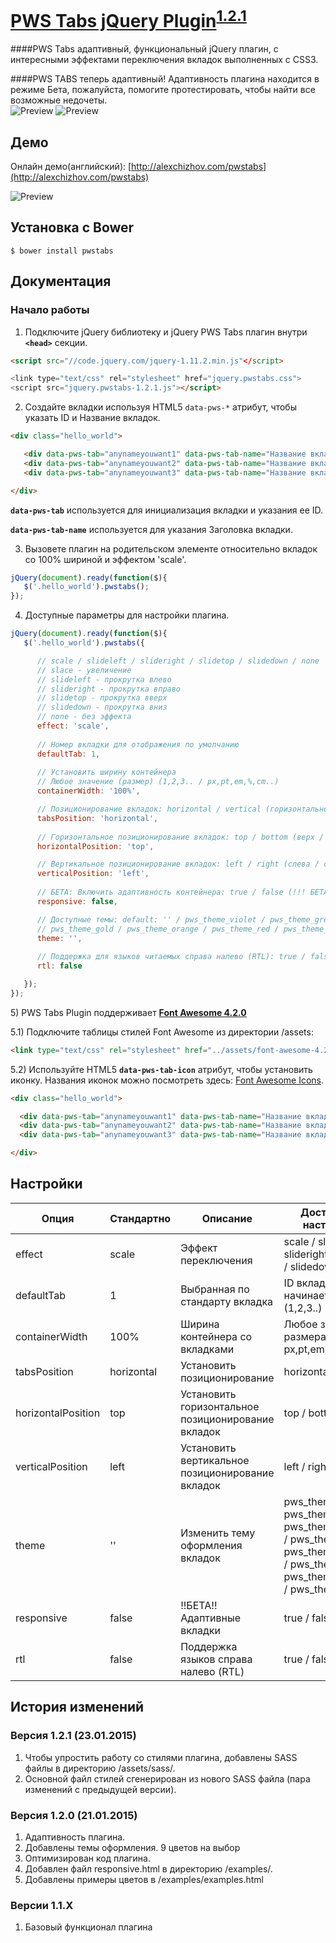 # [PWS Tabs jQuery Plugin](http://alexchizhov.com/pwstabs)<sup>[1.2.1](#version-121-23012015)</sup>

####PWS Tabs адаптивный, функциональный jQuery плагин, с интересными эффектами переключения вкладок выполненных с CSS3.

####PWS TABS теперь адаптивный!
Адаптивность плагина находится в режиме Бета, пожалуйста, помогите протестировать, чтобы найти все возможные недочеты.<br>
![Preview](http://alexchizhov.com/files/themes/ac/page-templates/pwstabs/screenshots/pwstabsresponsive600.jpg) ![Preview](http://alexchizhov.com/files/themes/ac/page-templates/pwstabs/screenshots/pwstabsresponsive600menu.jpg)

## Демо

Онлайн демо(английский): [http://alexchizhov.com/pwstabs](http://alexchizhov.com/pwstabs)

![Preview](http://alexchizhov.com/files/themes/ac/page-templates/pwstabs/screenshots/pwstabs1.2.0.jpg)

## Установка с Bower

`$ bower install pwstabs`


## Документация

### Начало работы

1) Подключите jQuery библиотеку и jQuery PWS Tabs плагин внутри <strong>`<head>`</strong> секции.
```html
<script src="//code.jquery.com/jquery-1.11.2.min.js"</script>

<link type="text/css" rel="stylesheet" href="jquery.pwstabs.css">
<script src="jquery.pwstabs-1.2.1.js"></script>
```

2) Создайте вкладки используя HTML5 `data-pws-*` атрибут, чтобы указать ID и Название вкладок.
```html
<div class="hello_world">

   <div data-pws-tab="anynameyouwant1" data-pws-tab-name="Название вкладки 1">Первая вкладка</div>
   <div data-pws-tab="anynameyouwant2" data-pws-tab-name="Название вкладки 2">Вторая вкладка</div>
   <div data-pws-tab="anynameyouwant3" data-pws-tab-name="Название вкладки 3">Третья вкладка</div>

</div>
```

<strong>`data-pws-tab`</strong> используется для инициализация вкладки и указания ее ID.

<strong>`data-pws-tab-name`</strong> используется для указания Заголовка вкладки.

3) Вызовете плагин на родительском элементе относительно вкладок со 100% шириной и эффектом 'scale'.
```js
jQuery(document).ready(function($){
   $('.hello_world').pwstabs();
});
```

4) Доступные параметры для настройки плагина.
```js
jQuery(document).ready(function($){
   $('.hello_world').pwstabs({

      // scale / slideleft / slideright / slidetop / slidedown / none
      // slace - увеличение
      // slideleft - прокрутка влево
      // slideright - прокрутка вправо
      // slidetop - прокрутка вверх
      // slidedown - прокрутка вниз
      // none - без эффекта
      effect: 'scale', 
 
      // Номер вкладки для отображения по умолчанию
      defaultTab: 1,    
 
      // Установить ширину контейнера
      // Любое значение (размер) (1,2,3.. / px,pt,em,%,cm..)
      containerWidth: '100%',

      // Позиционирование вкладок: horizontal / vertical (горизонтальное / вертикальное)
      tabsPosition: 'horizontal',
 
      // Горизонтальное позиционирование вкладок: top / bottom (верх / низ)
      horizontalPosition: 'top',

      // Вертикальное позиционирование вкладок: left / right (слева / справа)
      verticalPosition: 'left',
      
      // БЕТА: Включить адаптивность контейнера: true / false (!!! БЕТА)
      responsive: false,

      // Доступные темы: default: '' / pws_theme_violet / pws_theme_green / pws_theme_yellow
      // pws_theme_gold / pws_theme_orange / pws_theme_red / pws_theme_purple / pws_theme_grey
      theme: '',
      
      // Поддержка для языков читаемых справа налево (RTL): true / false
      rtl: false

   });
});
```

<p>5) PWS Tabs Plugin поддерживает <strong><a href="http://fortawesome.github.io/" title="Перейти на сайт Font Awesome" target="_blank">Font Awesome 4.2.0</a></strong></p>

<p>5.1) Подключите таблицы стилей Font Awesome из директории /assets:</p>

```html
<link type="text/css" rel="stylesheet" href="../assets/font-awesome-4.2.0/css/font-awesome.min.css">
```

<p>5.2) Используйте HTML5 <strong><code>data-pws-tab-icon</code></strong> атрибут, чтобы установить иконку. Названия иконок можно посмотреть здесь: <a href="http://fortawesome.github.io/Font-Awesome/icons/" target="_blank">Font Awesome Icons</a>.</p>

```html
<div class="hello_world">

  <div data-pws-tab="anynameyouwant1" data-pws-tab-name="Название вкладки 1" data-pws-tab-icon="fa-heart">Первая вкладка</div>
  <div data-pws-tab="anynameyouwant2" data-pws-tab-name="Название вкладки 2" data-pws-tab-icon="fa-star">Вторая вкладка</div>
  <div data-pws-tab="anynameyouwant3" data-pws-tab-name="Название вкладки 3" data-pws-tab-icon="fa-map-marker">Третья вкладка</div>

</div>
```


## Настройки

<table>
<thead>
<tr>
<th>Опция</th>
<th>Стандартно</th>
<th>Описание</th>
<th>Доступные настройки</th>
<th>Тип</th>
</tr>
</thead>
<tbody>
<tr>
<td>effect</td>
<td>scale</td>
<td>Эффект переключения</td>
<td>scale / slideleft / slideright / slidetop / slidedown / none</td>
<td>строка</td>
</tr>
<tr>
<td>defaultTab</td>
<td>1</td>
<td>Выбранная по стандарту вкладка</td>
<td>ID вкладки, начинается с 1 (1,2,3..)</td>
<td>число</td>
</tr>
<tr>
<td>containerWidth</td>
<td>100%</td>
<td>Ширина контейнера со вкладками</td>
<td>Любое значение размера (1,2,3.. / px,pt,em,%,cm..)</td>
<td>строка</td>
</tr>
<tr>
<td>tabsPosition</td>
<td>horizontal</td>
<td>Установить позиционирование</td>
<td>horizontal / vertical</td>
<td>строка</td>
</tr>
<tr>
<td>horizontalPosition</td>
<td>top</td>
<td>Установить горизонтальное позиционирование вкладок</td>
<td>top / bottom</td>
<td>строка</td>
</tr>
<tr>
<td>verticalPosition</td>
<td>left</td>
<td>Установить вертикальное позиционирование вкладок</td>
<td>left / right</td>
<td>строка</td>
</tr>
<tr>
<td>theme</td>
<td>''</td>
<td>Изменить тему оформления вкладок</td>
<td>pws_theme_violet / pws_theme_green<br> pws_theme_yellow / pws_theme_gold<br> pws_theme_orange / pws_theme_red<br> pws_theme_purple / pws_theme_grey</td>
<td>строка</td>
</tr>
<tr>
<td>responsive</td>
<td>false</td>
<td>!!БЕТА!! Адаптивные вкладки</td>
<td>true / false</td>
<td>логическое</td>
</tr>
<tr>
<td>rtl</td>
<td>false</td>
<td>Поддержка языков справа налево (RTL)</td>
<td>true / false</td>
<td>логическое</td>
</tr>
</tbody>
</table>


## История изменений

### Версия 1.2.1 (23.01.2015)
1) Чтобы упростить работу со стилями плагина, добавлены SASS файлы в директорию /assets/sass/.<br>
2) Основной файл стилей сгенерирован из нового SASS файла (пара изменений с предыдущей версии).

### Версия 1.2.0 (21.01.2015)
1) Адаптивность плагина.<br>
2) Добавлены темы оформления. 9 цветов на выбор<br>
3) Оптимизирован код плагина.<br>
4) Добавлен файл responsive.html в директорию /examples/.<br>
5) Добавлены примеры цветов в /examples/examples.html

### Версии 1.1.X
1) Базовый функционал плагина
